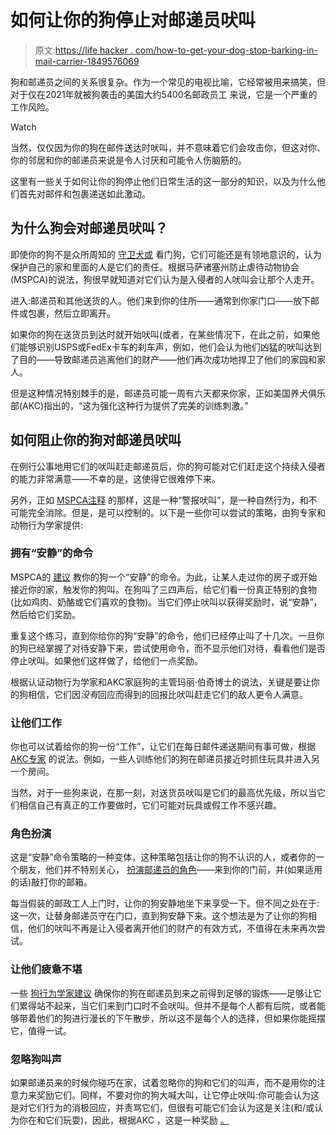 # 如何让你的狗停止对邮递员吠叫

> 原文:[https://life hacker . com/how-to-get-your-dog-stop-barking-in-mail-carrier-1849576069](https://lifehacker.com/how-to-get-your-dog-to-stop-barking-at-the-mail-carrier-1849576069)

狗和邮递员之间的关系很复杂。作为一个常见的电视比喻，它经常被用来搞笑，但对于仅在2021年就被狗袭击的美国大约5400名邮政员工 来说，它是一个严重的工作风险。

Watch

当然，仅仅因为你的狗在邮件送达时吠叫，并不意味着它们会攻击你，但这对你、你的邻居和你的邮递员来说是令人讨厌和可能令人伤脑筋的。

这里有一些关于如何让你的狗停止他们日常生活的这一部分的知识，以及为什么他们首先对邮件和包裹递送如此激动。

## 为什么狗会对邮递员吠叫？

即使你的狗不是众所周知的 [守卫犬或](https://lifehacker.com/the-difference-between-a-guard-dog-and-a-watch-dog-1849102832) 看门狗，它们可能还是有领地意识的，认为保护自己的家和里面的人是它们的责任。根据马萨诸塞州防止虐待动物协会(MSPCA)的说法，狗很早就知道对它们认为是入侵者的人吠叫会让那个人走开。

进入:邮递员和其他送货的人。他们来到你的住所——通常到你家门口——放下邮件或包裹，然后立即离开。

如果你的狗在送货员到达时就开始吠叫(或者，在某些情况下，在此之前，如果他们能够识别USPS或FedEx卡车的刹车声，例如，他们会认为他们凶猛的吠叫达到了目的——导致邮递员逃离他们的财产——他们再次成功地捍卫了他们的家园和家人。

但是这种情况特别棘手的是，邮递员可能一周有六天都来你家，正如美国养犬俱乐部(AKC)指出的，“这为强化这种行为提供了完美的训练刺激。”

## 如何阻止你的狗对邮递员吠叫

在例行公事地用它们的吠叫赶走邮递员后，你的狗可能对它们赶走这个持续入侵者的能力非常满意——不幸的是，这使得它很难停下来。

另外，正如 [MSPCA注释](https://www.mspca.org/pet_resources/barking-basics/#:~:text=Dogs%20learn%20very%20quickly%20that,mailman%20comes%20to%20the%20door.) 的那样，这是一种“警报吠叫”，是一种自然行为，和不可能完全消除。但是，是可以控制的。以下是一些你可以尝试的策略，由狗专家和动物行为学家提供:

### 拥有“安静”的命令

MSPCA的 [建议](https://www.mspca.org/pet_resources/barking-basics/#:~:text=Dogs%20learn%20very%20quickly%20that,mailman%20comes%20to%20the%20door.) 教你的狗一个“安静”的命令。为此，让某人走过你的房子或开始接近你的家，触发你的狗叫。在狗叫了三四声后，给它们看一份真正特别的食物(比如鸡肉、奶酪或它们喜欢的食物)。当它们停止吠叫以获得奖励时，说“安静”，然后给它们奖励。

重复这个练习，直到你给你的狗“安静”的命令，他们已经停止叫了十几次。一旦你的狗已经掌握了对待安静下来，尝试使用命令，而不显示他们对待，看看他们是否停止吠叫。如果他们这样做了，给他们一点奖励。

根据认证动物行为学家和AKC家庭狗的主管玛丽·伯奇博士的说法，关键是要让你的狗相信，它们因*没有*回应而得到的回报比吠叫赶走它们的敌人更令人满意。

### 让他们工作

你也可以试着给你的狗一份“工作”，让它们在每日邮件递送期间有事可做，根据 [AKC专家](https://www.akc.org/expert-advice/training/why-does-my-dog-bark-at-the-mail-carrier/) 的说法。例如，一些人训练他们的狗在邮递员接近时抓住玩具并进入另一个房间。

当然，对于一些狗来说，在那一刻，对送货员吠叫是它们的最高优先级，所以当它们相信自己有真正的工作要做时，它们可能对玩具或假工作不感兴趣。

### 角色扮演

这是“安静”命令策略的一种变体，这种策略包括让你的狗不认识的人，或者你的一个朋友，他们并不特别关心， [扮演邮递员的角色](https://www.mspca.org/pet_resources/barking-basics/#:~:text=Dogs%20learn%20very%20quickly%20that,mailman%20comes%20to%20the%20door.)——来到你的门前，并(如果适用的话)敲打你的邮箱。

每当假装的邮政工人上门时，让你的狗安静地坐下来享受一下。但不同之处在于:这一次，让替身邮递员守在门口，直到狗安静下来。这个想法是为了让你的狗相信，他们的吠叫不再是让入侵者离开他们的财产的有效方式，不值得在未来再次尝试。

### 让他们疲惫不堪

一些 [狗行为学家建议](https://www.dog-obedience-training-review.com/how-get-your-dog-stop-barking-mailman) 确保你的狗在邮递员到来之前得到足够的锻炼——足够让它们累得站不起来，当它们来到门口时不会吠叫。但并不是每个人都有后院，或者能够带着他们的狗进行漫长的下午散步，所以这不是每个人的选择，但如果你能摇摆它，值得一试。

### 忽略狗叫声

如果邮递员来的时候你碰巧在家，试着忽略你的狗和它们的叫声，而不是用你的注意力来奖励它们。同样，不要对你的狗大喊大叫，让它停止吠叫:你可能会认为这是对它们行为的消极回应，并责骂它们，但很有可能它们会认为这是关注(和/或认为你在和它们玩耍)，因此，根据AKC ，这是一种奖励 [。](https://www.akc.org/expert-advice/training/why-does-my-dog-bark-at-the-mail-carrier/)